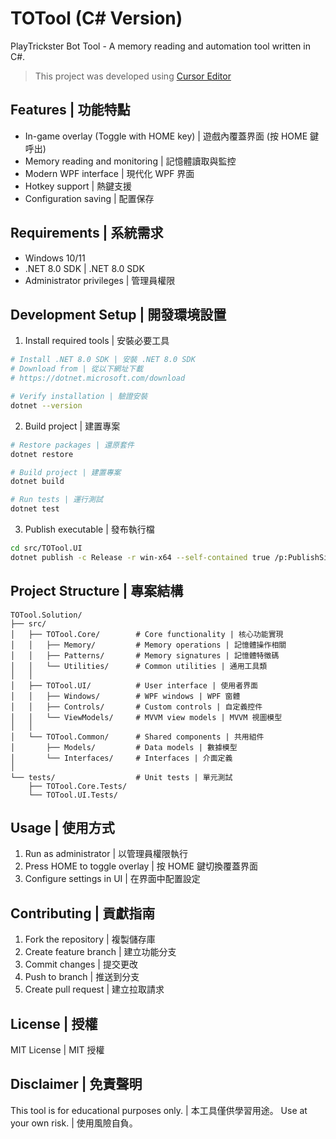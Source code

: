 # TOTool (C# Version)
PlayTrickster Bot Tool - A memory reading and automation tool written in C#.

> This project was developed using [Cursor Editor](https://cursor.sh/)

## Features | 功能特點
- In-game overlay (Toggle with HOME key) | 遊戲內覆蓋界面 (按 HOME 鍵呼出)
- Memory reading and monitoring | 記憶體讀取與監控
- Modern WPF interface | 現代化 WPF 界面
- Hotkey support | 熱鍵支援
- Configuration saving | 配置保存

## Requirements | 系統需求
- Windows 10/11
- .NET 8.0 SDK | .NET 8.0 SDK
- Administrator privileges | 管理員權限

## Development Setup | 開發環境設置
1. Install required tools | 安裝必要工具
```bash
# Install .NET 8.0 SDK | 安裝 .NET 8.0 SDK
# Download from | 從以下網址下載
# https://dotnet.microsoft.com/download

# Verify installation | 驗證安裝
dotnet --version
```

2. Build project | 建置專案
```bash
# Restore packages | 還原套件
dotnet restore

# Build project | 建置專案
dotnet build

# Run tests | 運行測試
dotnet test
```

3. Publish executable | 發布執行檔
```bash
cd src/TOTool.UI
dotnet publish -c Release -r win-x64 --self-contained true /p:PublishSingleFile=true
```

## Project Structure | 專案結構
```
TOTool.Solution/
├── src/
│   ├── TOTool.Core/        # Core functionality | 核心功能實現
│   │   ├── Memory/         # Memory operations | 記憶體操作相關
│   │   ├── Patterns/       # Memory signatures | 記憶體特徵碼
│   │   └── Utilities/      # Common utilities | 通用工具類
│   │
│   ├── TOTool.UI/          # User interface | 使用者界面
│   │   ├── Windows/        # WPF windows | WPF 窗體
│   │   ├── Controls/       # Custom controls | 自定義控件
│   │   └── ViewModels/     # MVVM view models | MVVM 視圖模型
│   │
│   └── TOTool.Common/      # Shared components | 共用組件
│       ├── Models/         # Data models | 數據模型
│       └── Interfaces/     # Interfaces | 介面定義
│
└── tests/                  # Unit tests | 單元測試
    ├── TOTool.Core.Tests/
    └── TOTool.UI.Tests/
```

## Usage | 使用方式
1. Run as administrator | 以管理員權限執行
2. Press HOME to toggle overlay | 按 HOME 鍵切換覆蓋界面
3. Configure settings in UI | 在界面中配置設定

## Contributing | 貢獻指南
1. Fork the repository | 複製儲存庫
2. Create feature branch | 建立功能分支
3. Commit changes | 提交更改
4. Push to branch | 推送到分支
5. Create pull request | 建立拉取請求

## License | 授權
MIT License | MIT 授權

## Disclaimer | 免責聲明
This tool is for educational purposes only. | 本工具僅供學習用途。
Use at your own risk. | 使用風險自負。
